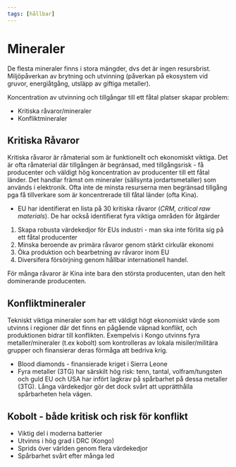 ```yaml
---
tags: [hållbar]
---
```

# Mineraler 
De flesta mineraler finns i stora mängder, dvs det är ingen resursbrist. Miljöpåverkan av brytning och utvinning (påverkan på ekosystem vid gruvor, energiåtgång, utsläpp av giftiga metaller).

Koncentration av utvinning och tillgångar till ett fåtal platser skapar problem:
- Kritiska råvaror/mineraler
- Konfliktmineraler

## Kritiska Råvaror
Kritiska råvaror är råmaterial som är funktionellt och ekonomiskt viktiga. Det är ofta råmaterial där tillgången är begränsad, med tillgångsrisk - få producenter och väldigt hög koncentration av producenter till ett fåtal länder. Det handlar främst om mineraler (sällsynta jordartsmetaller) som används i elektronik. Ofta inte de minsta resurserna men begränsad tillgång pga få tillverkare som är koncentrerade till fåtal länder (ofta Kina).

- EU har identifierat en lista på 30 kritiska råvaror (*CRM, critical raw materials*). De har också identifierat fyra viktiga områden för åtgärder
1. Skapa robusta värdekedjor för EUs industri - man ska inte förlita sig på ett fåtal producenter
2. Minska beroende av primära råvaror genom stärkt cirkulär ekonomi
3. Öka produktion och bearbetning av råvaror inom EU
4. Diversifera försörjning genom hållbar internationell handel.

För många råvaror är Kina inte bara den största producenten, utan den helt dominerande producenten.

## Konfliktmineraler
Tekniskt viktiga mineraler som har ett väldigt högt ekonomiskt värde som utvinns i regioner där det finns en pågående väpnad konflikt, och produktionen bidrar till konflikten. Exempelvis i Kongo utvinns fyra metaller/mineraler (t.ex kobolt) som kontrolleras av lokala misiler/militära grupper och finansierar deras förmåga att bedriva krig.
- Blood diamonds - finansierade kriget i Sierra Leone
- Fyra metaller (3TG) har särskilt hög risk: tenn, tantal, volfram/tungsten och guld
EU och USA har infört lagkrav på spårbarhet på dessa metaller (3TG). Långa värdekedjor gör det dock svårt att upprätthålla spårbarheten hela vägen.

## Kobolt - både kritisk och risk för konflikt
- Viktig del i moderna batterier
- Utvinns i hög grad i DRC (Kongo)
- Sprids över världen genom flera värdekedjor
- Spårbarhet svårt efter många led